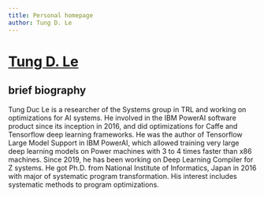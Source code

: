 ```yaml
---
title: Personal homepage
author: Tung D. Le
---
```


# [Tung D. Le](index.md)
 
## brief biography 

Tung Duc Le is a researcher of the Systems group in TRL and working on
optimizations for AI systems. He involved in the IBM PowerAI software product
since its inception in 2016, and did optimizations for Caffe and Tensorflow
deep learning frameworks. He was the author of Tensorflow Large Model Support
in IBM PowerAI, which allowed training very large deep learning models on Power
machines with 3 to 4 times faster than x86 machines. Since 2019, he has been
working on Deep Learning Compiler for Z systems. He got Ph.D. from National
Institute of Informatics, Japan in 2016 with major of systematic program
transformation. His interest includes systematic methods to program
optimizations.

